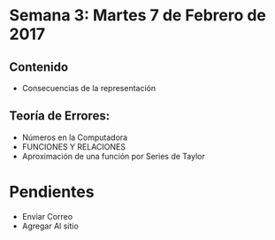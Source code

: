 # Semana 3: Martes 7 de Febrero de 2017

## Contenido

+ Consecuencias de la representación

## Teoría de Errores:

+ Números en la Computadora
+ FUNCIONES Y RELACIONES
+ Aproximación de una función por Series de Taylor

# Pendientes

+ Enviar Correo
+ Agregar Al sitio

